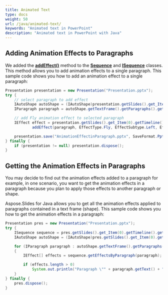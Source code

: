 ```yaml
---
title: Animated Text
type: docs
weight: 50
url: /java/animated-text/
keywords: "Animated text in PowerPoint"
description: "Animated text in PowerPoint with Java"
---
```


## Adding Animation Effects to Paragraphs

We added the [**addEffect()**](https://apireference.aspose.com/slides/java/com.aspose.slides/Sequence#addEffect-com.aspose.slides.IParagraph-int-int-int-) method to the [**Sequence**](https://apireference.aspose.com/slides/java/com.aspose.slides/Sequence) and [**ISequence**](https://apireference.aspose.com/slides/java/com.aspose.slides/ISequence) classes. This method allows you to add animation effects to a single paragraph. This sample code shows you how to add an animation effect to a single paragraph:

```java
Presentation presentation = new Presentation("Presentation.pptx");
try {
    // select paragraph to add effect
    IAutoShape autoShape = (IAutoShape)presentation.getSlides().get_Item(0).getShapes().get_Item(0);
    IParagraph paragraph = autoShape.getTextFrame().getParagraphs().get_Item(0);

    // add Fly animation effect to selected paragraph
    IEffect effect = presentation.getSlides().get_Item(0).getTimeline().getMainSequence().
            addEffect(paragraph, EffectType.Fly, EffectSubtype.Left, EffectTriggerType.OnClick);

    presentation.save("AnimationEffectinParagraph.pptx", SaveFormat.Pptx);
} finally {
    if (presentation != null) presentation.dispose();
}
```

## Getting the Animation Effects in Paragraphs

You may decide to find out the animation effects added to a paragraph for example, in one scenario, you want to get the animation effects in a paragraph because you plan to apply those effects to another paragraph or shape.

Aspose.Slides for Java allows you to get all the animation effects applied to paragraphs contained in a text frame (shape). This sample code shows you how to get the animation effects in a paragraph:

```java
Presentation pres = new Presentation("Presentation.pptx");
try {
    ISequence sequence = pres.getSlides().get_Item(0).getTimeline().getMainSequence();
    IAutoShape autoShape = (IAutoShape)pres.getSlides().get_Item(0).getShapes().get_Item(0);

    for (IParagraph paragraph : autoShape.getTextFrame().getParagraphs())
    {
        IEffect[] effects = sequence.getEffectsByParagraph(paragraph);

        if (effects.length > 0)
            System.out.println("Paragraph \"" + paragraph.getText() + "\" has " + effects[0].getType() + " effect.");
    }
} finally {
    pres.dispose();
}
```

